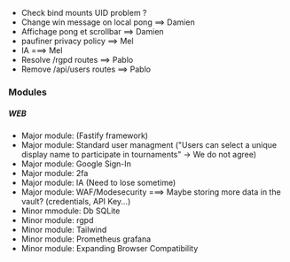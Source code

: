 - Check bind mounts UID problem ?
- Change win message on local pong ==> Damien
- Affichage pong et scrollbar ==> Damien
- paufiner privacy policy ==> Mel
- IA ===> Mel
- Resolve /rgpd routes ==> Pablo
- Remove /api/users routes ==> Pablo


### Modules

##### WEB
- Major module: (Fastify framework)
- Major module: Standard user managment ("Users can select a unique display name to participate in tournaments" -> We do not agree)
- Major module: Google Sign-In
- Major module: 2fa
- Major module: IA (Need to lose sometime)
- Major module: WAF/Modesecurity ===> Maybe storing more data in the vault? (credentials, API Key...)
- Minor mmodule: Db SQLite
- Minor module: rgpd
- Minor module: Tailwind
- Minor module: Prometheus grafana
- Minor module: Expanding Browser Compatibility
